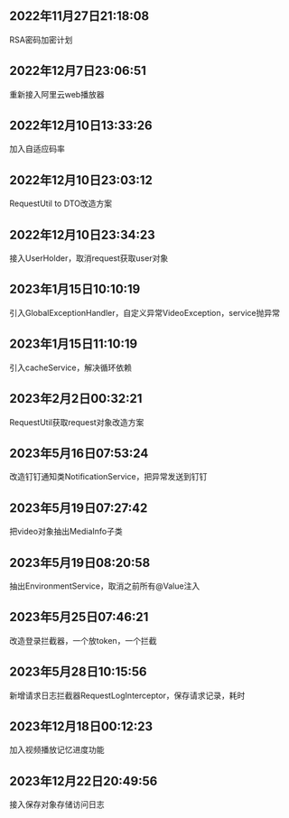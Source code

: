 ## 2022年11月27日21:18:08
RSA密码加密计划

## 2022年12月7日23:06:51
重新接入阿里云web播放器

## 2022年12月10日13:33:26
加入自适应码率

## 2022年12月10日23:03:12
RequestUtil to DTO改造方案

## 2022年12月10日23:34:23
接入UserHolder，取消request获取user对象

## 2023年1月15日10:10:19
引入GlobalExceptionHandler，自定义异常VideoException，service抛异常

## 2023年1月15日11:10:19
引入cacheService，解决循环依赖

## 2023年2月2日00:32:21
RequestUtil获取request对象改造方案

## 2023年5月16日07:53:24
改造钉钉通知类NotificationService，把异常发送到钉钉

## 2023年5月19日07:27:42
把video对象抽出MediaInfo子类

## 2023年5月19日08:20:58
抽出EnvironmentService，取消之前所有@Value注入

## 2023年5月25日07:46:21
改造登录拦截器，一个放token，一个拦截

## 2023年5月28日10:15:56
新增请求日志拦截器RequestLogInterceptor，保存请求记录，耗时

## 2023年12月18日00:12:23
加入视频播放记忆进度功能

## 2023年12月22日20:49:56
接入保存对象存储访问日志